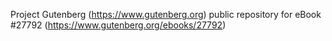 Project Gutenberg (https://www.gutenberg.org) public repository for eBook #27792 (https://www.gutenberg.org/ebooks/27792)
